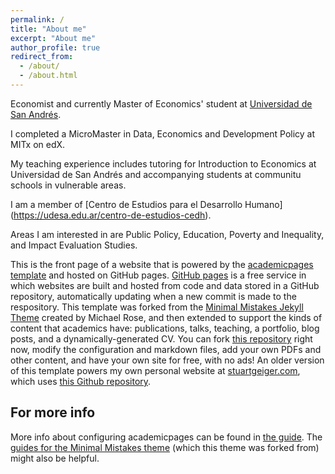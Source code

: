 ```yaml
---
permalink: /
title: "About me"
excerpt: "About me"
author_profile: true
redirect_from: 
  - /about/
  - /about.html
---
```

Economist and currently Master of Economics' student at [Universidad de San Andrés](www.udesa.edu.ar). 

I completed a MicroMaster in Data, Economics and Development Policy at MITx on edX. 

My teaching experience includes tutoring for Introduction to Economics at Universidad de San Andrés and accompanying students at communitu schools in vulnerable areas. 

I am a member of [Centro de Estudios para el Desarrollo Humano] (https://udesa.edu.ar/centro-de-estudios-cedh). 

Areas I am interested in are Public Policy, Education, Poverty and Inequality, and Impact Evaluation Studies. 




This is the front page of a website that is powered by the [academicpages template](https://github.com/academicpages/academicpages.github.io) and hosted on GitHub pages. [GitHub pages](https://pages.github.com) is a free service in which websites are built and hosted from code and data stored in a GitHub repository, automatically updating when a new commit is made to the respository. This template was forked from the [Minimal Mistakes Jekyll Theme](https://mmistakes.github.io/minimal-mistakes/) created by Michael Rose, and then extended to support the kinds of content that academics have: publications, talks, teaching, a portfolio, blog posts, and a dynamically-generated CV. You can fork [this repository](https://github.com/academicpages/academicpages.github.io) right now, modify the configuration and markdown files, add your own PDFs and other content, and have your own site for free, with no ads! An older version of this template powers my own personal website at [stuartgeiger.com](http://stuartgeiger.com), which uses [this Github repository](https://github.com/staeiou/staeiou.github.io).


For more info
------
More info about configuring academicpages can be found in [the guide](https://academicpages.github.io/markdown/). The [guides for the Minimal Mistakes theme](https://mmistakes.github.io/minimal-mistakes/docs/configuration/) (which this theme was forked from) might also be helpful.
